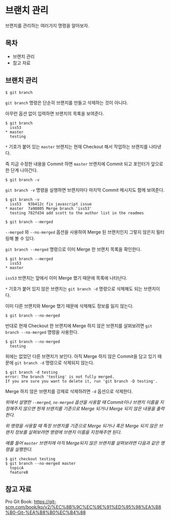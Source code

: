 # 브랜치 관리

브랜치를 관리하는 여러가지 명령을 알아보자.



## 목차

- 브랜치 관리
- 참고 자료



## 브랜치 관리

```
$ git branch
```

``git branch`` 명령은 단순히 브랜치를 만들고 삭제하는 것이 아니다.

아무런 옵션 없이 입력하면 브랜치의 목록을 보여준다.

```
$ git branch
  iss53
* master
  testing
```

``*`` 기호가 붙어 있는 ``master`` 브랜치는 현재 Checkout 해서 작업하는 브랜치를 나타낸다.

즉 지금 수정한 내용을 Commit 하면 ``master`` 브랜치에 Commit 되고 포인터가 앞으로 한 단계 나아간다.



```
$ git branch -v
```

``git branch -v`` 명령을 실행하면 브랜치마다 마지막 Commit 메시지도 함께 보여준다.

```
$ git branch -v
  iss53   93b412c fix javascript issue
* master  7a98805 Merge branch 'iss53'
  testing 782fd34 add scott to the author list in the readmes
```



```
$ git branch --merged
```

``--merged`` 와 ``--no-merged`` 옵션을 사용하여 Merge 된 브랜치인지 그렇지 않은지 필터링해 볼 수 있다.

``git branch --merged`` 명령으로 이미 Merge 한 브랜치 목록을 확인한다.

```
$ git branch --merged
  iss53
* master
```

``iss53`` 브랜치는 앞에서 이미 Merge 했기 때문에 목록에 나타난다.

``*`` 기호가 붙어 있지 않은 브랜치는 ``git branch -d`` 명령으로 삭제해도 되는 브랜치이다.

이미 다른 브랜치와 Merge 했기 때문에 삭제해도 정보를 잃지 않는다.

```
$ git branch --no-merged
```

반대로 현재 Checkout 한 브랜치에 Merge 하지 않은 브랜치를 살펴보려면
``git branch --no-merged`` 명령을 사용한다.

```
$ git branch --no-merged
  testing
```

위에는 없었던 다른 브랜치가 보인다. 아직 Merge 하지 않은 Commit을 담고 있기 때문에
``git branch -d`` 명령으로 삭제되지 않는다.

```
$ git branch -d testing
error: The branch 'testing' is not fully merged.
If you are sure you want to delete it, run 'git branch -D testing'.
```

Merge 하지 않은 브랜치를 강제로 삭제하려면 ``-d`` 옵션으로 삭제한다.



_위에서 설명한 ``--merged``, ``no-merged`` 옵션을 사용할 때 Commit이나 브랜치 이름을 지정해주지 않으면 현재 브랜치를 기준으로 Merge 되거나 Merge 되지 않은 내용을 출력한다._

_위 명령을 사용할 때 특정 브랜치를 기준으로 Merge  되거나 혹은 Merge 되지 않은 브랜치 정보를 살펴보려면
명령에 브랜치 이름을 지정해주면 된다._

_예를 들어 ``master`` 브랜치에 아직 Merge되지 않은 브랜치를 살펴보려면 다음과 같은 명령을 실행한다._

```
$ git checkout testing
$ git branch --no-merged master
  topicA
  featureB
```



## 참고 자료

Pro Git Book: https://git-scm.com/book/ko/v2/%EC%8B%9C%EC%9E%91%ED%95%98%EA%B8%B0-Git-%EA%B8%B0%EC%B4%88